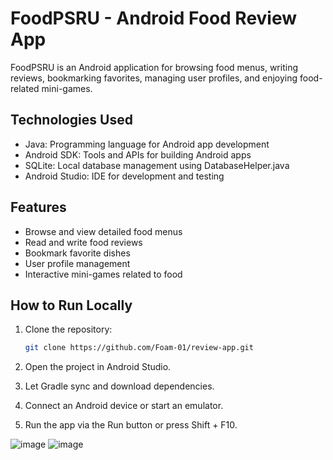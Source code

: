 # FoodPSRU - Android Food Review App

FoodPSRU is an Android application for browsing food menus, writing reviews, bookmarking favorites, managing user profiles, and enjoying food-related mini-games.

## Technologies Used

- Java: Programming language for Android app development  
- Android SDK: Tools and APIs for building Android apps  
- SQLite: Local database management using DatabaseHelper.java  
- Android Studio: IDE for development and testing

## Features

- Browse and view detailed food menus  
- Read and write food reviews  
- Bookmark favorite dishes  
- User profile management  
- Interactive mini-games related to food

## How to Run Locally

1. Clone the repository:  
   ```bash
   git clone https://github.com/Foam-01/review-app.git
2. Open the project in Android Studio.

3. Let Gradle sync and download dependencies.

4. Connect an Android device or start an emulator.

5. Run the app via the Run button or press Shift + F10.

![image](https://github.com/user-attachments/assets/938c2939-1059-40f8-a1a6-77c0d09da01d)
![image](https://github.com/user-attachments/assets/e0a97c3c-7f24-4277-8564-fc129c6b89a6)







